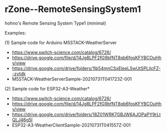 # rZone--RemoteSensingSystem1

hohno's Remote Sensing System Type1 (minimal)

Examples:

(1) Sample code for Arduino M5STACK-WeatherServer

* https://www.switch-science.com/catalog/6726/
* https://drive.google.com/file/d/14Jg8LPF2fG9bfNT8qb6fgsKFYBCOuHhy/view
* https://drive.google.com/drive/folders/1Ib54mnCSxEleeLSwUtSPLilcFZ--zytdk
* M5STACK-WeatherServerSample-20210731T041723Z-001

(2) Sample code for ESP32-A3-Weather*

* https://www.switch-science.com/catalog/6726/
* https://drive.google.com/file/d/14Jg8LPF2fG9bfNT8qb6fgsKFYBCOuHhy/view
* https://drive.google.com/drive/folders/18Z01WRK7GBJW6AJOPaPY9rLtQLJ46g5I
* ESP32-A3-WeatherClientSample-20210731T041557Z-001
